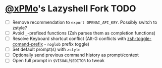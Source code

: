 # [@xPMo](https://github.com/xPMo)'s Lazyshell Fork TODO

- [ ] Remove recommendation to `export OPENAI_API_KEY`. Possibly switch to zstyle?
- [ ] Avoid `_`-prefixed functions (Zsh parses them as completion functions)
- [ ] Resolve Keyboard shortcut conflict
(Alt-G conflicts with [zsh-toggle-comand-prefix](https://github.com/xPMo/zsh-toggle-command-prefix) - `noglob` prefix toggle)
- [ ] Set default prompt(s) with `zstyle`
- [ ] Optionally send previous command history as prompt/context
- [ ] Open full prompt in `$VISUAL`/`$EDITOR` to tweak
